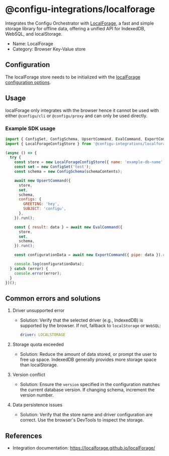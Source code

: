 # @configu-integrations/localforage

Integrates the Configu Orchestrator with [LocalForage](https://localforage.github.io/localForage/), a fast and simple storage library for offline data, offering a unified API for IndexedDB, WebSQL, and localStorage.

- Name: LocalForage
- Category: Browser Key-Value store

## Configuration

The localForage store needs to be initialized with the [localForage configuration options](https://localforage.github.io/localForage/#settings-api-config).

## Usage

localForage only integrates with the browser hence it cannot be used with either `@configu/cli` or `@configu/proxy` and can only be used directly.

### Example SDK usage

```js
import { ConfigSet, ConfigSchema, UpsertCommand, EvalCommand, ExportCommand } from '@configu/sdk';
import { LocalForageConfigStore } from '@configu-integrations/localforage';

(async () => {
  try {
    const store = new LocalForageConfigStore({ name: 'example-db-name' });
    const set = new ConfigSet('test');
    const schema = new ConfigSchema(schemaContents);

    await new UpsertCommand({
      store,
      set,
      schema,
      configs: {
        GREETING: 'hey',
        SUBJECT: 'configu',
      },
    }).run();

    const { result: data } = await new EvalCommand({
      store,
      set,
      schema,
    }).run();

    const configurationData = await new ExportCommand({ pipe: data }).run();

    console.log(configurationData);
  } catch (error) {
    console.error(error);
  }
})();
```

## Common errors and solutions

1. Driver unsupported error  
   - Solution: Verify that the selected driver (e.g., IndexedDB) is supported by the browser. If not, fallback to `localStorage` or `WebSQL`:
     ```yaml
     driver: LOCALSTORAGE
     ```

2. Storage quota exceeded  
   - Solution: Reduce the amount of data stored, or prompt the user to free up space. IndexedDB generally provides more storage space than localStorage.

3. Version conflict  
   - Solution: Ensure the `version` specified in the configuration matches the current database version. If changing schema, increment the version number.

4. Data persistence issues  
   - Solution: Verify that the store name and driver configuration are correct. Use the browser's DevTools to inspect the storage.

## References

- Integration documentation: https://localforage.github.io/localForage/
